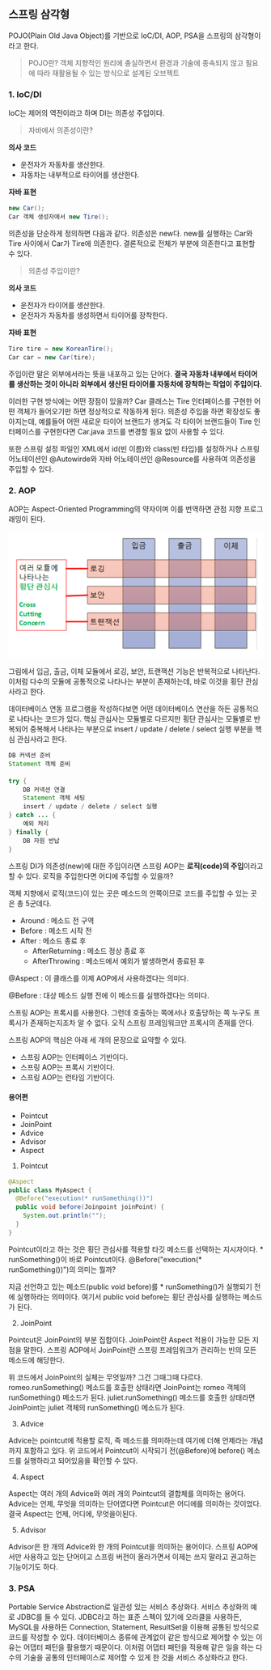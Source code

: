 ## 스프링 삼각형

POJO(Plain Old Java Object)를 기반으로 IoC/DI, AOP, PSA을 스프링의 삼각형이라고 한다.

> POJO란? 객체 지향적인 원리에 충실하면서 환경과 기술에 종속되지 않고 필요에 따라 재활용될 수 있는 방식으로 설계된 오브젝트


### 1. IoC/DI

IoC는 제어의 역전이라고 하며 DI는 의존성 주입이다.

> 자바에서 의존성이란?

**의사 코드**

- 운전자가 자동차를 생산한다.
- 자동차는 내부적으로 타이어를 생산한다.

**자바 표현**

```java
new Car();
Car 객체 생성자에서 new Tire();
```

의존성을 단순하게 정의하면 다음과 같다. 의존성은 new다. new를 실행하는 Car와 Tire 사이에서 Car가 Tire에 의존한다. 결론적으로 전체가 부분에 의존한다고 표현할 수 있다.

> 의존성 주입이란?

**의사 코드**

- 운전자가 타이어를 생산한다.
- 운전자가 자동차를 생성하면서 타이어를 장착한다.

**자바 표현**

```java
Tire tire = new KoreanTire();
Car car = new Car(tire);
```

주입이란 말은 외부에서라는 뜻을 내포하고 있는 단어다. **결국 자동차 내부에서 타이어를 생산하는 것이 아니라 외부에서 생산된 타이어를 자동차에 장착하는 작업이 주입이다.**

이러한 구현 방식에는 어떤 장점이 있을까? Car 클래스는 Tire 인터페이스를 구현한 어떤 객체가 들어오기만 하면 정상적으로 작동하게 된다. 의존성 주입을 하면 확장성도 좋아지는데, 예를들어 어떤 새로운 타이어 브랜드가 생겨도 각 타이어 브랜드들이 Tire 인터페이스를 구현한다면 Car.java 코드를 변경할 필요 없이 사용할 수 있다.

또한 스프링 설정 파일인 XML에서 id(빈 이름)와 class(빈 타입)를 설정하거나 스프링 어노테이션인 @Autowirde와 자바 어노테이션인 @Resource를 사용하여 의존성을 주입할 수 있다.

### 2. AOP

AOP는 Aspect-Oriented Programming의 약자이며 이를 번역하면 관점 지향 프로그래밍이 된다.

![img](https://github.com/dilmah0203/TIL/blob/main/Image/AOP1.png)

그림에서 입금, 출금, 이체 모듈에서 로깅, 보안, 트랜잭션 기능은 반복적으로 나타난다. 이처럼 다수의 모듈에 공통적으로 나타나는 부분이 존재하는데, 바로 이것을 횡단 관심사라고 한다.

데이터베이스 연동 프로그램을 작성하다보면 어떤 데이터베이스 연산을 하든 공통적으로 나타나는 코드가 있다. 핵심 관심사는 모듈별로 다르지만 횡단 관심사는 모듈별로 반복되어 중복해서 나타나는 부분으로 insert / update / delete / select 실행 부분을 핵심 관심사라고 한다. 

```java
DB 커넥션 준비
Statement 객체 준비

try {
    DB 커넥션 연결
    Statement 객체 세팅
    insert / update / delete / select 실행
} catch ... {
    예외 처리
} finally {
    DB 자원 반납
}
```

스프링 DI가 의존성(new)에 대한 주입이라면 스프링 AOP는 **로직(code)의 주입**이라고 할 수 있다. 로직을 주입한다면 어디에 주입할 수 있을까?

객체 지향에서 로직(코드)이 있는 곳은 메소드의 안쪽이므로 코드를 주입할 수 있는 곳은 총 5군데다.

- Around : 메소드 전 구역
- Before : 메소드 시작 전
- After : 메소드 종료 후
  - AfterReturning : 메소드 정상 종료 후
  - AfterThrowing : 메소드에서 예외가 발생하면서 종료된 후

@Aspect : 이 클래스를 이제 AOP에서 사용하겠다는 의미다.

@Before : 대상 메소드 실행 전에 이 메소드를 실행하겠다는 의미다.

스프링 AOP는 프록시를 사용한다. 그런데 호출하는 쪽에서나 호출당하는 쪽 누구도 프록시가 존재하는지조차 알 수 없다. 오직 스프링 프레임워크만 프록시의 존재를 안다.

스프링 AOP의 핵심은 아래 세 개의 문장으로 요약할 수 있다.

- 스프링 AOP는 인터페이스 기반이다.
- 스프링 AOP는 프록시 기반이다.
- 스프링 AOP는 런타임 기반이다.

#### 용어편

- Pointcut
- JoinPoint
- Advice
- Advisor
- Aspect

1. Pointcut

```java
@Aspect
public class MyAspect {
  @Before("execution(* runSomething())")
  public void before(Joinpoint joinPoint) {
    System.out.println("");
  }
}
```

Pointcut이라고 하는 것은 횡단 관심사를 적용할 타깃 메소드를 선택하는 지시자이다. * runSomething()이 바로 Pointcut이다. @Before("execution(* runSomething())")의 의미는 뭘까?

지금 선언하고 있는 메소드(public void before)를 * runSomething()가 실행되기 전에 실행하라는 의미이다. 여기서 public void before는 횡단 관심사를 실행하는 메소드가 된다.

2. JoinPoint

Pointcut은 JoinPoint의 부분 집합이다. JoinPoint란 Aspect 적용이 가능한 모든 지점을 말한다. 스프링 AOP에서 JoinPoint란 스프링 프레임워크가 관리하는 빈의 모든 메소드에 해당한다. 

위 코드에서 JoinPoint의 실체는 무엇일까? 그건 그때그때 다르다. romeo.runSomething() 메소드를 호출한 상태라면 JoinPoint는 romeo 객체의 runSomething() 메소드가 된다. juliet.runSomething() 메소드를 호출한 상태라면 JoinPoint는 juliet 객체의 runSomething() 메소드가 된다.

3. Advice

Advice는 pointcut에 적용할 로직, 즉 메소드를 의미하는데 여기에 더해 언제라는 개념까지 포함하고 있다. 위 코드에서 Pointcut이 시작되기 전(@Before)에 before() 메소드를 실행하라고 되어있음을 확인할 수 있다. 

4. Aspect

Aspect는 여러 개의 Advice와 여러 개의 Pointcut의 결합체를 의미하는 용어다. Advice는 언제, 무엇을 의미하는 단어였다면 Pointcut은 어디에를 의미하는 것이었다. 결국 Aspect는 언제, 어디에, 무엇을이된다.

5. Advisor

Advisor은 한 개의 Advice와 한 개의 Pointcut을 의미하는 용어이다. 스프링 AOP에서만 사용하고 있는 단어이고 스프링 버전이 올라가면서 이제는 쓰지 말라고 권고하는 기능이기도 하다.

### 3. PSA

Portable Service Abstraction로 일관성 있는 서비스 추상화다. 서비스 추상화의 예로 JDBC를 들 수 있다. JDBC라고 하는 표준 스펙이 있기에 오라클을 사용하든, MySQL을 사용하든 Connection, Statement, ResultSet을 이용해 공통된 방식으로 코드를 작성할 수 있다. 데이터베이스 종류에 관계없이 같은 방식으로 제어할 수 있는 이유는 어댑터 패턴을 활용했기 때문이다. 이처럼 어댑터 패턴을 적용해 같은 일을 하는 다수의 기술을 공통의 인터페이스로 제어할 수 있게 한 것을 서비스 추상화라고 한다.


